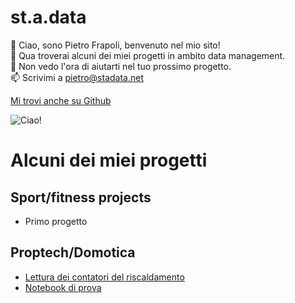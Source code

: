 # st.a.data

👋 Ciao, sono Pietro Frapoli, benvenuto nel mio sito!  
🌱 Qua troverai alcuni dei miei progetti in ambito data management.  
💞️ Non vedo l'ora di aiutarti nel tuo prossimo progetto.  
📫 Scrivimi a pietro@stadata.net

[Mi trovi anche su Github](https://github.com/pfrap)  

![Ciao!](https://media.giphy.com/media/EmSCxtcjQCmXK/giphy.gif)  

# Alcuni dei miei progetti  

## Sport/fitness projects
* Primo progetto

## Proptech/Domotica
* [Lettura dei contatori del riscaldamento](Proptech/contatori_riscaldamento/Lettura_contatori_riscaldamento.md)
* [Notebook di prova](01_DataFrames_Intro.html)